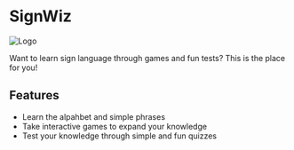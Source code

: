 # SignWiz

![Logo](https://github.com/davidedwards-12/LearnSignLanguageApp/blob/main/signwiz-high-resolution-logo.png)

Want to learn sign language through games and fun tests? This is the place for you!

## Features

- Learn the alpahbet and simple phrases
- Take interactive games to expand your knowledge
- Test your knowledge through simple and fun quizzes

